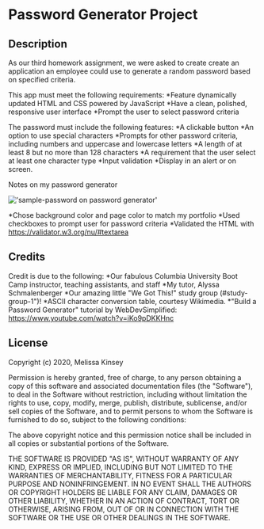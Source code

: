 # Password Generator Project

## Description

As our third homework assignment, we were asked to create create an application an employee could use to generate a random password based on specified criteria. 

This app must meet the following requirements:
*Feature dynamically updated HTML and CSS powered by JavaScript
*Have a clean, polished, responsive user interface
*Prompt the user to select password criteria

The password must include the following features:
*A clickable button
*An option to use special characters
*Prompts for other password criteria, including numbers and uppercase and lowercase letters
*A length of at least 8 but no more than 128 characters
*A requirement that the user select at least one character type 
*Input validation
*Display in an alert or on screen.

Notes on my password generator

 !['sample-password on password generator'](/assets/password-generator.png)

*Chose background color and page color to match my portfolio
*Used checkboxes to prompt user for password criteria
*Validated the HTML with https://validator.w3.org/nu/#textarea

## Credits

Credit is due to the following: 
*Our fabulous Columbia University Boot Camp instructor, teaching assistants, and staff
*My tutor, Alyssa Schmalenberger
*Our amazing little "We Got This!" study group (#study-group-1")!
*ASCII character conversion table, courtesy Wikimedia.
*"Build a Password Generator" tutorial by WebDevSimplified: https://www.youtube.com/watch?v=iKo9pDKKHnc

## License

Copyright (c) 2020, Melissa Kinsey

Permission is hereby granted, free of charge, to any person obtaining a copy
of this software and associated documentation files (the "Software"), to deal
in the Software without restriction, including without limitation the rights
to use, copy, modify, merge, publish, distribute, sublicense, and/or sell
copies of the Software, and to permit persons to whom the Software is
furnished to do so, subject to the following conditions:

The above copyright notice and this permission notice shall be included in all
copies or substantial portions of the Software.

THE SOFTWARE IS PROVIDED "AS IS", WITHOUT WARRANTY OF ANY KIND, EXPRESS OR
IMPLIED, INCLUDING BUT NOT LIMITED TO THE WARRANTIES OF MERCHANTABILITY,
FITNESS FOR A PARTICULAR PURPOSE AND NONINFRINGEMENT. IN NO EVENT SHALL THE
AUTHORS OR COPYRIGHT HOLDERS BE LIABLE FOR ANY CLAIM, DAMAGES OR OTHER
LIABILITY, WHETHER IN AN ACTION OF CONTRACT, TORT OR OTHERWISE, ARISING FROM,
OUT OF OR IN CONNECTION WITH THE SOFTWARE OR THE USE OR OTHER DEALINGS IN THE
SOFTWARE.
